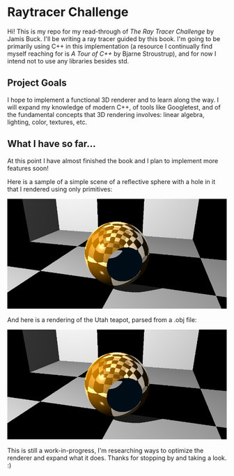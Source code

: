 # Raytracer Challenge

Hi! This is my repo for my read-through of *The Ray Tracer Challenge* by Jamis Buck. I'll be writing a ray tracer guided by this book. I'm going to be primarily using C++ in this implementation (a resource I continually find myself reaching for is *A Tour of C++* by Bjarne Stroustrup), and for now I intend not to use any libraries besides std.

## Project Goals

I hope to implement a functional 3D renderer and to learn along the way. I will expand my knowledge of modern C++, of tools like Googletest, and  of the fundamental concepts that 3D rendering involves: linear algebra, lighting, color, textures, etc.

## What I have so far...

At this point I have almost finished the book and I plan to implement more features soon!

Here is a sample of a simple scene of a reflective sphere with a hole in it that I rendered using only primitives:

![simple scene](/images/example-1.png)

And here is a rendering of the Utah teapot, parsed from a .obj file:

![teapot](/images/example-1.png)

This is still a work-in-progress, I'm researching ways to optimize the renderer and expand what it does. Thanks for stopping by and taking a look.  :)